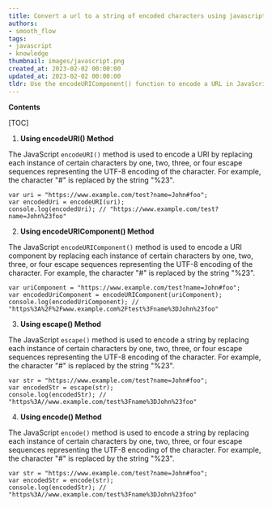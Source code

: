 ```yaml
---
title: Convert a url to a string of encoded characters using javascript
authors:
- smooth_flow
tags:
- javascript
- knowledge
thumbnail: images/javascript.png
created_at: 2023-02-02 00:00:00
updated_at: 2023-02-02 00:00:00
tldr: Use the encodeURIComponent() function to encode a URL in JavaScript.
---
```


**Contents**

[TOC]

1. **Using encodeURI() Method**

The JavaScript `encodeURI()` method is used to encode a URI by replacing each instance of certain characters by one, two, three, or four escape sequences representing the UTF-8 encoding of the character. For example, the character "#" is replaced by the string "%23".

```
var uri = "https://www.example.com/test?name=John#foo";
var encodedUri = encodeURI(uri);
console.log(encodedUri); // "https://www.example.com/test?name=John%23foo"
```

2. **Using encodeURIComponent() Method**

The JavaScript `encodeURIComponent()` method is used to encode a URI component by replacing each instance of certain characters by one, two, three, or four escape sequences representing the UTF-8 encoding of the character. For example, the character "#" is replaced by the string "%23".

```
var uriComponent = "https://www.example.com/test?name=John#foo";
var encodedUriComponent = encodeURIComponent(uriComponent);
console.log(encodedUriComponent); // "https%3A%2F%2Fwww.example.com%2Ftest%3Fname%3DJohn%23foo"
```

3. **Using escape() Method**

The JavaScript `escape()` method is used to encode a string by replacing each instance of certain characters by one, two, three, or four escape sequences representing the UTF-8 encoding of the character. For example, the character "#" is replaced by the string "%23".

```
var str = "https://www.example.com/test?name=John#foo";
var encodedStr = escape(str);
console.log(encodedStr); // "https%3A//www.example.com/test%3Fname%3DJohn%23foo"
```

4. **Using encode() Method**

The JavaScript `encode()` method is used to encode a string by replacing each instance of certain characters by one, two, three, or four escape sequences representing the UTF-8 encoding of the character. For example, the character "#" is replaced by the string "%23".

```
var str = "https://www.example.com/test?name=John#foo";
var encodedStr = encode(str);
console.log(encodedStr); // "https%3A//www.example.com/test%3Fname%3DJohn%23foo"
```
